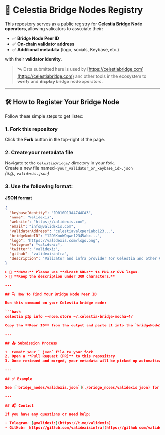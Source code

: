 # 🌉 Celestia Bridge Nodes Registry

This repository serves as a public registry for **Celestia Bridge Node operators**, allowing validators to associate their:

- ✅ **Bridge Node Peer ID**
- ✅ **On-chain validator address**
- ✅ **Additional metadata** (logo, socials, Keybase, etc.)

with their **validator identity**.

> 🛰️ Data submitted here is used by [https://celestiabridge.com](https://celestiabridge.com) and other tools in the ecosystem to **verify** and **display** bridge node operators.

---

## 🛠 How to Register Your Bridge Node

Follow these simple steps to get listed:

### 1. Fork this repository  
Click the **Fork** button in the top-right of the page.

### 2. Create your metadata file  
Navigate to the `CelestiaBridge/` directory in your fork.  
Create a new file named `<your_validator_or_keybase_id>.json`  
_(e.g., `validexis.json`)_

### 3. Use the following format:

#### JSON format

```json
{
  "keybaseIdentity": "DD010D13A474ACA3",
  "name": "Validexis",
  "website": "https://validexis.com",
  "email": "info@validexis.com",
  "validatorAddress": "celestiavaloper1abc123...",
  "bridgeNodeID": "12D3KooWQqwe12345abc...",
  "logo": "https://validexis.com/logo.png",
  "telegram": "validexis",
  "twitter": "validexis",
  "github": "validexisinfra",
  "description": "Validator and infra provider for Celestia and other Cosmos-based networks"
}

> 📌 **Note:** Please use **direct URLs** to PNG or SVG logos.  
> 🧾 **Keep the description under 300 characters.**

---

## 🔍 How to Find Your Bridge Node Peer ID

Run this command on your Celestia bridge node:

```bash
celestia p2p info --node.store ~/.celestia-bridge-mocha-4/

Copy the **Peer ID** from the output and paste it into the `bridgeNodeID` field of your JSON file.

---

## 📤 Submission Process

1. Commit your `.json` file to your fork  
2. Open a **Pull Request (PR)** to this repository  
3. Once reviewed and merged, your metadata will be picked up automatically by [https://celestiabridge.com](https://celestiabridge.com) and similar tools

---

## ✅ Example

See [`bridge_nodes/validexis.json`](./bridge_nodes/validexis.json) for a real-world example.

---

## 📬 Contact

If you have any questions or need help:

- Telegram: [@validexis](https://t.me/validexis)
- GitHub: [https://github.com/validexisinfra](https://github.com/validexisinfra)

